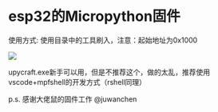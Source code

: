 # esp32的Micropython固件

使用方式: 使用目录中的工具刷入，注意：起始地址为0x1000

![](../../../.pic/esp32_up.png)



upycraft.exe新手可以用，但是不推荐这个，做的太乱，推荐使用vscode+mpfshell的开发方式（rshell同理）



p.s. 感谢大佬鼠的固件工作 @juwanchen

